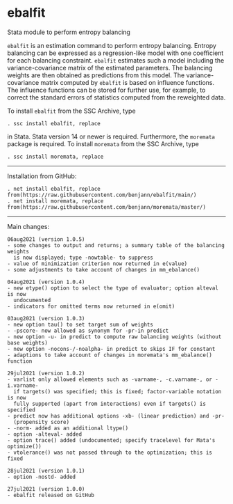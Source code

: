# ebalfit
Stata module to perform entropy balancing

`ebalfit` is an estimation command to perform entropy balancing.
Entropy balancing can be expressed as a regression-like model with one
coefficient for each balancing constraint. `ebalfit` estimates such a model
including the variance-covariance matrix of the estimated parameters. The
balancing weights are then obtained as predictions from this model. The
variance-covariance matrix computed by `ebalfit` is based on influence
functions. The influence functions can be stored for further use, for example,
to correct the standard errors of statistics computed from the reweighted data.

To install `ebalfit` from the SSC Archive, type

    . ssc install ebalfit, replace

in Stata. Stata version 14 or newer is required. Furthermore, the `moremata` package
is required. To install `moremata` from the SSC Archive, type

    . ssc install moremata, replace

---

Installation from GitHub:

    . net install ebalfit, replace from(https://raw.githubusercontent.com/benjann/ebalfit/main/)
    . net install moremata, replace from(https://raw.githubusercontent.com/benjann/moremata/master/)

---

Main changes:

    06aug2021 (version 1.0.5)
    - some changes to output and returns; a summary table of the balancing weights
      is now displayed; type -nowtable- to suppress
    - value of minimization criterion now returned in e(value)
    - some adjustments to take account of changes in mm_ebalance()

    04aug2021 (version 1.0.4)
    - new etype() option to select the type of evaluator; option alteval is now 
      undocumented
    - indicators for omitted terms now returned in e(omit)

    03aug2021 (version 1.0.3)
    - new option tau() to set target sum of weights
    - -pscore- now allowed as synonym for -pr-in predict
    - new option -u- in predict to compute raw balancing weights (without base weights)
    - new option -nocons-/-noalpha- in predict to skips IF for constant
    - adaptions to take account of changes in moremata's mm_ebalance() function

    29jul2021 (version 1.0.2)
    - varlist only allowed elements such as -varname-, -c.varname-, or -i.varname-
      if targets() was specified; this is fixed; factor-variable notation is now 
      fully supported (apart from interactions) even if targets() is specified
    - predict now has additional options -xb- (linear prediction) and -pr-
      (propensity score)
    - -norm- added as an additional ltype()
    - option -alteval- added
    - option trace() added (undocumented; specify tracelevel for Mata's optimize())
    - vtolerance() was not passed through to the optimization; this is fixed

    28jul2021 (version 1.0.1)
    - option -nostd- added

    27jul2021 (version 1.0.0)
    - ebalfit released on GitHub
